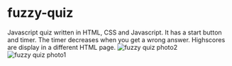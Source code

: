 # fuzzy-quiz

Javascript quiz written in HTML, CSS and Javascript. It has a start button and timer. The timer decreases when you get a wrong answer. Highscores are display in a different HTML page. 
![fuzzy quiz photo2](https://user-images.githubusercontent.com/80432031/147431103-1f2f0d6b-b9c3-44f7-a3ce-87cab1a3a533.png)
![fuzzy quiz photo1](https://user-images.githubusercontent.com/80432031/147431105-41e120f7-59f1-427d-9837-b264033531cf.png)
